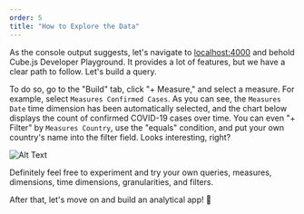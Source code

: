 ```yaml
---
order: 5
title: "How to Explore the Data"
---
```


As the console output suggests, let's navigate to [localhost:4000](http://localhost:4000) and behold Cube.js Developer Playground. It provides a lot of features, but we have a clear path to follow. Let's build a query.

To do so, go to the "Build" tab, click "+ Measure," and select a measure. For example, select `Measures Confirmed Cases`. As you can see, the `Measures Date` time dimension has been automatically selected, and the chart below displays the count of confirmed COVID-19 cases over time. You can even "+ Filter" by `Measures Country`, use the "equals" condition, and put your own country's name into the filter field. Looks interesting, right?

![Alt Text](https://dev-to-uploads.s3.amazonaws.com/uploads/articles/pagu3j1xrea3i0ix1ofh.png)

Definitely feel free to experiment and try your own queries, measures, dimensions, time dimensions, granularities, and filters.

After that, let's move on and build an analytical app! 🦠
